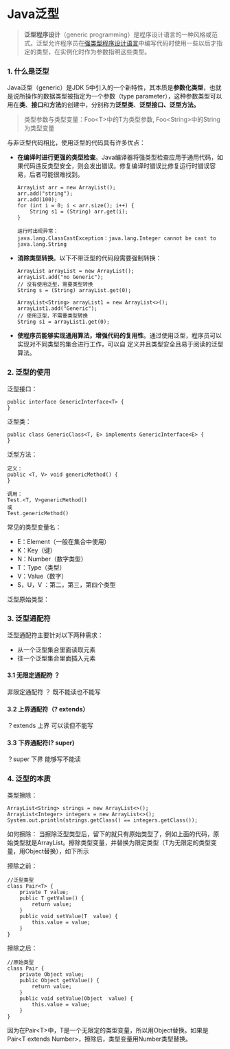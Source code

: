 # Java泛型

> **泛型程序设计**（generic programming）是程序设计语言的一种风格或范式。泛型允许程序员在[强类型程序设计语言](https://zh.wikipedia.org/wiki/%E5%BC%B7%E9%A1%9E%E5%9E%8B%E7%A8%8B%E5%BC%8F%E8%AA%9E%E8%A8%80)中编写代码时使用一些以后才指定的类型，在实例化时作为参数指明这些类型。

### 1. 什么是泛型       &#x20;

&#x20;        Java泛型（generic）是JDK 5中引入的一个新特性，其本质是**参数化类型**，也就是说所操作的数据类型被指定为一个参数（type parameter），这种参数类型可以用在**类**、**接口**和**方法**的创建中，分别称为**泛型类**、**泛型接口、泛型方法。**

> 类型参数与类型变量：Foo\<T>中的T为类型参数,  Foo\<String>中的String为类型变量

&#x20;       与非泛型代码相比，使用泛型的代码具有许多优点：&#x20;

*   **在编译时进行更强的类型检查**。Java编译器将强类型检查应用于通用代码，如果代码违反类型安全，则会发出错误。修复编译时错误比修复运行时错误容易，后者可能很难找到。&#x20;

    ```
    ArrayList arr = new ArrayList();
    arr.add("string");
    arr.add(100);
    for (int i = 0; i < arr.size(); i++) {
        String s1 = (String) arr.get(i);
    }

    运行时出现异常：
    java.lang.ClassCastException：java.lang.Integer cannot be cast to java.lang.String
    ```
*   **消除类型转换**。以下不带泛型的代码段需要强制转换：

    ```
    ArrayList arrayList = new ArrayList();
    arrayList.add("no Generic");
    // 没有使用泛型，需要类型转换
    String s = (String) arrayList.get(0);

    ArrayList<String> arrayList1 = new ArrayList<>();
    arrayList1.add("Generic");
    // 使用泛型，不需要类型转换
    String s1 = arrayList1.get(0);
    ```
* **使程序员能够实现通用算法，增强代码的复用性**。通过使用泛型，程序员可以实现对不同类型的集合进行工作，可以自 定义并且类型安全且易于阅读的泛型算法。

### 2. 泛型的使用

 泛型接口：

```
public interface GenericInterface<T> {
}
```

泛型类：

```
public class GenericClass<T, E> implements GenericInterface<E> {
}
```

泛型方法：

```
定义：
public <T, V> void genericMethod() {
}

调用：
Test.<T, V>genericMethod()
或
Test.genericMethod()
```

常见的类型变量名：

* E：Element（一般在集合中使用）&#x20;
* K：Key（键）&#x20;
* N：Number（数字类型）
* T：Type（类型）&#x20;
* V：Value（数字）
* S，U，V ：第二，第三，第四个类型

泛型原始类型：

### 3. 泛型通配符

泛型通配符主要针对以下两种需求：

* 从一个泛型集合里面读取元素
* 往一个泛型集合里面插入元素

#### **3.1 无限定通配符 ？**

非限定通配符 ？ 既不能读也不能写

#### **3.2 上界通配符（? extends）**

？extends  上界 可以读但不能写

#### **3.3 下界通配符(? super)**

？super 下界 能够写不能读

### 4. 泛型的本质

类型擦除：

```
ArrayList<String> strings = new ArrayList<>();
ArrayList<Integer> integers = new ArrayList<>();
System.out.println(strings.getClass() == integers.getClass());
```

如何擦除： 当擦除泛型类型后，留下的就只有原始类型了，例如上面的代码，原始类型就是ArrayList。擦除类型变量，并替换为限定类型（T为无限定的类型变量，用Object替换），如下所示

擦除之前：

```
//泛型类型  
class Pair<T> {    
    private T value;    
    public T getValue() {    
        return value;    
    }    
    public void setValue(T  value) {    
        this.value = value;    
    }    
}
```

擦除之后：

```
//原始类型  
class Pair {    
    private Object value;    
    public Object getValue() {    
        return value;    
    }    
    public void setValue(Object  value) {    
        this.value = value;    
    }    
}
```

因为在Pair\<T>中，T是一个无限定的类型变量，所以用Object替换。如果是Pair\<T extends Number>，擦除后，类型变量用Number类型替换。
